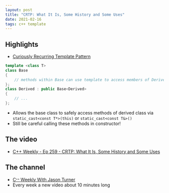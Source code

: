 ```yaml
---
layout: post
title: "CRTP: What It Is, Some History and Some Uses"
date: 2021-02-16
tags: c++ template
---
```


## Highlights
* [Curiously Recurring Template Pattern](https://en.wikipedia.org/wiki/Curiously_recurring_template_pattern)
```cpp
template <class T>
class Base
{
    // methods within Base can use template to access members of Derived
};
class Derived : public Base<Derived>
{
    // ...
};
```
* Allows the base class to safely access methods of derived class via `static_cast<const T*>(this)` or `static_cast<const T&>()`
* Still be careful calling these methods in constructor!

## The video
* [C++ Weekly - Ep 259 - CRTP: What It Is, Some History and Some Uses](https://www.youtube.com/watch?v=ZQ-8laAr9Dg)

## The channel
* [Cᐩᐩ Weekly With Jason Turner](https://www.youtube.com/channel/UCxHAlbZQNFU2LgEtiqd2Maw)
* Every week a new video about 10 minutes long
